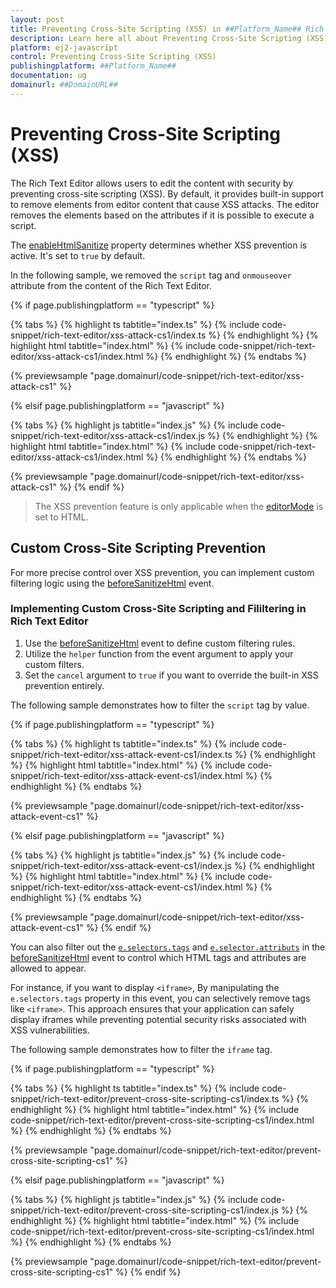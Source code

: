 ```yaml
---
layout: post
title: Preventing Cross-Site Scripting (XSS) in ##Platform_Name## Rich text editor control | Syncfusion
description: Learn here all about Preventing Cross-Site Scripting (XSS) in Syncfusion ##Platform_Name## Rich text editor control of Syncfusion Essential JS 2 and more.
platform: ej2-javascript
control: Preventing Cross-Site Scripting (XSS)
publishingplatform: ##Platform_Name##
documentation: ug
domainurl: ##DomainURL##
---
```


# Preventing Cross-Site Scripting (XSS)

The Rich Text Editor allows users to edit the content with security by preventing cross-site scripting (XSS). By default, it provides built-in support to remove elements from editor content that cause XSS attacks. The editor removes the elements based on the attributes if it is possible to execute a script.

The [enableHtmlSanitize](https://helpej2.syncfusion.com/documentation/api/rich-text-editor/#enablehtmlsanitizer) property determines whether XSS prevention is active. It's set to `true` by default.

In the following sample, we removed the `script` tag and `onmouseover` attribute from the content of the Rich Text Editor. 

{% if page.publishingplatform == "typescript" %}

{% tabs %}
{% highlight ts tabtitle="index.ts" %}
{% include code-snippet/rich-text-editor/xss-attack-cs1/index.ts %}
{% endhighlight %}
{% highlight html tabtitle="index.html" %}
{% include code-snippet/rich-text-editor/xss-attack-cs1/index.html %}
{% endhighlight %}
{% endtabs %}
        
{% previewsample "page.domainurl/code-snippet/rich-text-editor/xss-attack-cs1" %}

{% elsif page.publishingplatform == "javascript" %}

{% tabs %}
{% highlight js tabtitle="index.js" %}
{% include code-snippet/rich-text-editor/xss-attack-cs1/index.js %}
{% endhighlight %}
{% highlight html tabtitle="index.html" %}
{% include code-snippet/rich-text-editor/xss-attack-cs1/index.html %}
{% endhighlight %}
{% endtabs %}

{% previewsample "page.domainurl/code-snippet/rich-text-editor/xss-attack-cs1" %}
{% endif %}

> The XSS prevention feature is only applicable when the [editorMode](https://helpej2.syncfusion.com/documentation/api/rich-text-editor/#editormode) is set to HTML.


## Custom Cross-Site Scripting Prevention

For more precise control over XSS prevention, you can implement custom filtering logic using the [beforeSanitizeHtml](../api/rich-text-editor/#beforesanitizehtml) event.

### Implementing Custom Cross-Site Scripting and Fililtering in Rich Text Editor

1. Use the [beforeSanitizeHtml](../api/rich-text-editor/#beforesanitizehtml) event to define custom filtering rules.
2. Utilize the `helper` function from the event argument to apply your custom filters.
3. Set the `cancel` argument to `true` if you want to override the built-in XSS prevention entirely.

The following sample demonstrates how to filter the `script` tag by value.

{% if page.publishingplatform == "typescript" %}

{% tabs %}
{% highlight ts tabtitle="index.ts" %}
{% include code-snippet/rich-text-editor/xss-attack-event-cs1/index.ts %}
{% endhighlight %}
{% highlight html tabtitle="index.html" %}
{% include code-snippet/rich-text-editor/xss-attack-event-cs1/index.html %}
{% endhighlight %}
{% endtabs %}
        
{% previewsample "page.domainurl/code-snippet/rich-text-editor/xss-attack-event-cs1" %}

{% elsif page.publishingplatform == "javascript" %}

{% tabs %}
{% highlight js tabtitle="index.js" %}
{% include code-snippet/rich-text-editor/xss-attack-event-cs1/index.js %}
{% endhighlight %}
{% highlight html tabtitle="index.html" %}
{% include code-snippet/rich-text-editor/xss-attack-event-cs1/index.html %}
{% endhighlight %}
{% endtabs %}

{% previewsample "page.domainurl/code-snippet/rich-text-editor/xss-attack-event-cs1" %}
{% endif %}

You can also filter out the [`e.selectors.tags`](https://helpej2.syncfusion.com/documentation/api/rich-text-editor/sanitizeSelectors/#tags) and [`e.selector.attributs`](https://helpej2.syncfusion.com/documentation/api/rich-text-editor/sanitizeSelectors/#attributes) in the [beforeSanitizeHtml](https://helpej2.syncfusion.com/documentation/api/rich-text-editor/#beforesanitizehtml) event to control which HTML tags and attributes are allowed to appear. 

For instance, if you want to display `<iframe>`, By manipulating the `e.selectors.tags` property in this event, you can selectively remove tags like `<iframe>`. This approach ensures that your application can safely display iframes while preventing potential security risks associated with XSS vulnerabilities.

The following sample demonstrates how to filter the `iframe` tag.

{% if page.publishingplatform == "typescript" %}

{% tabs %}
{% highlight ts tabtitle="index.ts" %}
{% include code-snippet/rich-text-editor/prevent-cross-site-scripting-cs1/index.ts %}
{% endhighlight %}
{% highlight html tabtitle="index.html" %}
{% include code-snippet/rich-text-editor/prevent-cross-site-scripting-cs1/index.html %}
{% endhighlight %}
{% endtabs %}
        
{% previewsample "page.domainurl/code-snippet/rich-text-editor/prevent-cross-site-scripting-cs1" %}

{% elsif page.publishingplatform == "javascript" %}

{% tabs %}
{% highlight js tabtitle="index.js" %}
{% include code-snippet/rich-text-editor/prevent-cross-site-scripting-cs1/index.js %}
{% endhighlight %}
{% highlight html tabtitle="index.html" %}
{% include code-snippet/rich-text-editor/prevent-cross-site-scripting-cs1/index.html %}
{% endhighlight %}
{% endtabs %}

{% previewsample "page.domainurl/code-snippet/rich-text-editor/prevent-cross-site-scripting-cs1" %}
{% endif %}
